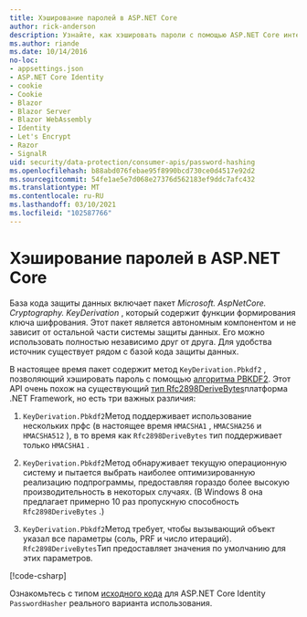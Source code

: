 ```yaml
---
title: Хэширование паролей в ASP.NET Core
author: rick-anderson
description: Узнайте, как хэшировать пароли с помощью ASP.NET Core интерфейсов API защиты данных.
ms.author: riande
ms.date: 10/14/2016
no-loc:
- appsettings.json
- ASP.NET Core Identity
- cookie
- Cookie
- Blazor
- Blazor Server
- Blazor WebAssembly
- Identity
- Let's Encrypt
- Razor
- SignalR
uid: security/data-protection/consumer-apis/password-hashing
ms.openlocfilehash: b88abd076febae95f8990bcd730ce0d4517e92d2
ms.sourcegitcommit: 54fe1ae5e7d068e27376d562183ef9ddc7afc432
ms.translationtype: MT
ms.contentlocale: ru-RU
ms.lasthandoff: 03/10/2021
ms.locfileid: "102587766"
---
```

# <a name="hash-passwords-in-aspnet-core"></a>Хэширование паролей в ASP.NET Core

База кода защиты данных включает пакет *Microsoft. AspNetCore. Cryptography. KeyDerivation* , который содержит функции формирования ключа шифрования. Этот пакет является автономным компонентом и не зависит от остальной части системы защиты данных. Его можно использовать полностью независимо друг от друга. Для удобства источник существует рядом с базой кода защиты данных.

В настоящее время пакет содержит метод `KeyDerivation.Pbkdf2` , позволяющий хэшировать пароль с помощью [алгоритма PBKDF2](https://tools.ietf.org/html/rfc2898#section-5.2). Этот API очень похож на существующий [тип Rfc2898DeriveBytes](/dotnet/api/system.security.cryptography.rfc2898derivebytes)платформа .NET Framework, но есть три важных различия:

1. `KeyDerivation.Pbkdf2`Метод поддерживает использование нескольких прфс (в настоящее время `HMACSHA1` , `HMACSHA256` и `HMACSHA512` ), в то время как `Rfc2898DeriveBytes` тип поддерживает только `HMACSHA1` .

2. `KeyDerivation.Pbkdf2`Метод обнаруживает текущую операционную систему и пытается выбрать наиболее оптимизированную реализацию подпрограммы, предоставляя гораздо более высокую производительность в некоторых случаях. (В Windows 8 она предлагает примерно 10 раз пропускную способность `Rfc2898DeriveBytes` .)

3. `KeyDerivation.Pbkdf2`Метод требует, чтобы вызывающий объект указал все параметры (соль, PRF и число итераций). `Rfc2898DeriveBytes`Тип предоставляет значения по умолчанию для этих параметров.

[!code-csharp[](password-hashing/samples/passwordhasher.cs)]

Ознакомьтесь с типом [исходного кода](https://github.com/dotnet/AspNetCore/blob/main/src/Identity/Extensions.Core/src/PasswordHasher.cs) для ASP.NET Core Identity `PasswordHasher` реального варианта использования.

